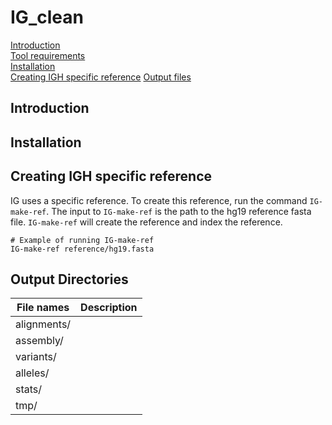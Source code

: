 # IG_clean

[Introduction](#introduction)  
[Tool requirements](#tool-requirements)  
[Installation](#installation)  
[Creating IGH specific reference](#creating-igh-specific-reference)
[Output files](#output-files)

## Introduction
## Installation
## Creating IGH specific reference
IG uses a specific reference. To create this reference, run the command `IG-make-ref`. The input to `IG-make-ref` is the path to the hg19 reference fasta file. `IG-make-ref` will create the reference and index the reference.
```
# Example of running IG-make-ref
IG-make-ref reference/hg19.fasta
```
## Output Directories
| File names   | Description   |
|--------------|---------------|
| alignments/  |               |
| assembly/    |               |
| variants/    |               |
| alleles/     |               |
| stats/       |               |
| tmp/         |               |
